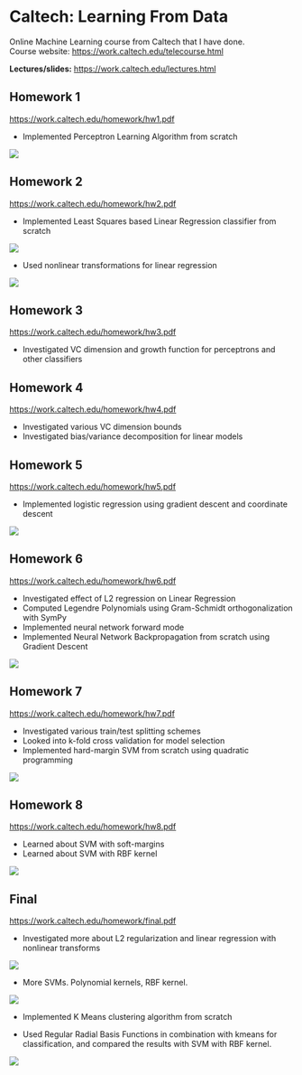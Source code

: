 # Caltech: Learning From Data

Online Machine Learning course from Caltech that I have done.  
Course website: https://work.caltech.edu/telecourse.html

**Lectures/slides:** https://work.caltech.edu/lectures.html

## Homework 1

https://work.caltech.edu/homework/hw1.pdf

* Implemented Perceptron Learning Algorithm from scratch

![](img/1pla.png)

## Homework 2

https://work.caltech.edu/homework/hw2.pdf

* Implemented Least Squares based Linear Regression classifier from scratch

![](img/2lin.png)

* Used nonlinear transformations for linear regression

![](img/2nonlin.png)

## Homework 3

https://work.caltech.edu/homework/hw3.pdf

* Investigated VC dimension and growth function for perceptrons and other classifiers

## Homework 4

https://work.caltech.edu/homework/hw4.pdf

* Investigated various VC dimension bounds
* Investigated bias/variance decomposition for linear models

## Homework 5

https://work.caltech.edu/homework/hw5.pdf

* Implemented logistic regression using gradient descent and coordinate descent

![](img/5gd.png)

## Homework 6

https://work.caltech.edu/homework/hw6.pdf

* Investigated effect of L2 regression on Linear Regression
* Computed Legendre Polynomials using Gram-Schmidt orthogonalization with SymPy
* Implemented neural network forward mode
* Implemented Neural Network Backpropagation from scratch using Gradient Descent

![](img/6nn.png)

## Homework 7

https://work.caltech.edu/homework/hw7.pdf

* Investigated various train/test splitting schemes
* Looked into k-fold cross validation for model selection
* Implemented hard-margin SVM from scratch using quadratic programming

![](img/7svm.png)

## Homework 8

https://work.caltech.edu/homework/hw8.pdf

* Learned about SVM with soft-margins
* Learned about SVM with RBF kernel

![](img/8rbf.png)

## Final

https://work.caltech.edu/homework/final.pdf

* Investigated more about L2 regularization and linear regression with nonlinear transforms

![](img/9ridge.png)

* More SVMs. Polynomial kernels, RBF kernel.

![](img/9svm.png)

* Implemented K Means clustering algorithm from scratch

* Used Regular Radial Basis Functions in combination with kmeans for
  classification, and compared the results with SVM with RBF kernel.

![](img/9rbf.png)
